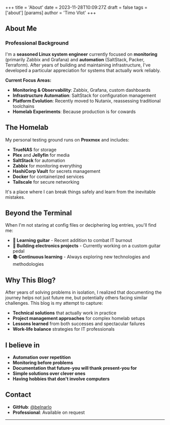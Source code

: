 +++
title = 'About'
date = 2023-11-28T10:09:27Z
draft = false
tags = ['about']
[params]
  author = 'Timo Vlot'
+++
## About Me

### Professional Background

I'm a **seasoned Linux system engineer** currently focused on **monitoring** (primarily Zabbix and Grafana) and **automation** (SaltStack, Packer, Terraform). After years of building and maintaining infrastructure, I've developed a particular appreciation for systems that actually work reliably.

**Current Focus Areas:**

- **Monitoring & Observability**: Zabbix, Grafana, custom dashboards
- **Infrastructure Automation**: SaltStack for configuration management
- **Platform Evolution**: Recently moved to Nutanix, reassessing traditional toolchains
- **Homelab Experiments**: Because production is for cowards

## The Homelab

My personal testing ground runs on **Proxmox** and includes:

- **TrueNAS** for storage
- **Plex** and **Jellyfin** for media
- **SaltStack** for automation
- **Zabbix** for monitoring everything
- **HashiCorp Vault** for secrets management
- **Docker** for containerized services
- **Tailscale** for secure networking

It's a place where I can break things safely and learn from the inevitable mistakes.

## Beyond the Terminal

When I'm not staring at config files or deciphering log entries, you'll find me:

- **🎸 Learning guitar** - Recent addition to combat IT burnout
- **🔧 Building electronics projects** - Currently working on a custom guitar pedal
- **📚 Continuous learning** - Always exploring new technologies and methodologies

## Why This Blog?

After years of solving problems in isolation, I realized that documenting the journey helps not just future me, but potentially others facing similar challenges. This blog is my attempt to capture:

- **Technical solutions** that actually work in practice
- **Project management approaches** for complex homelab setups
- **Lessons learned** from both successes and spectacular failures
- **Work-life balance** strategies for IT professionals

## I believe in

- **Automation over repetition**
- **Monitoring before problems**
- **Documentation that future-you will thank present-you for**
- **Simple solutions over clever ones**
- **Having hobbies that don't involve computers**

## Contact

- **GitHub**: [@belnarlo](https://github.com/belnarlo)
- **Professional**: Available on request

---
